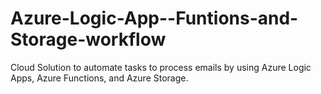 # Azure-Logic-App--Funtions-and-Storage-workflow

Cloud Solution to automate tasks to process emails by using Azure Logic Apps, Azure Functions, and Azure Storage.
